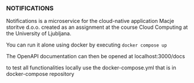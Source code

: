 ### NOTIFICATIONS
Notifications is a microservice for the cloud-native application Macje storitve d.o.o. created as an assignment at the course Cloud Computing at the University of Ljubljana.

You can run it alone using docker by executing `docker compose up`

The OpenAPI documentation can then be opened at localhost:3000/docs

to test all functionalities locally use the docker-compose.yml that is in docker-compose repository
